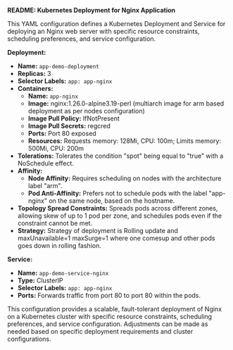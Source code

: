 **README: Kubernetes Deployment for Nginx Application**

This YAML configuration defines a Kubernetes Deployment and Service for deploying an Nginx web server with specific resource constraints, scheduling preferences, and service configuration.

**Deployment:**
- **Name:** `app-demo-deployment`
- **Replicas:** 3
- **Selector Labels:** `app: app-nginx`
- **Containers:**
  - **Name:** `app-nginx`
  - **Image:** nginx:1.26.0-alpine3.19-perl (multiarch image for arm based deployment as per nodes configuration)
  - **Image Pull Policy:** IfNotPresent
  - **Image Pull Secrets:** regcred
  - **Ports:** Port 80 exposed
  - **Resources:** Requests memory: 128Mi, CPU: 100m; Limits memory: 500Mi, CPU: 200m
- **Tolerations:** Tolerates the condition "spot" being equal to "true" with a NoSchedule effect.
- **Affinity:**
  - **Node Affinity:** Requires scheduling on nodes with the architecture label "arm".
  - **Pod Anti-Affinity:** Prefers not to schedule pods with the label "app-nginx" on the same node, based on the hostname.
- **Topology Spread Constraints:** Spreads pods across different zones, allowing skew of up to 1 pod per zone, and schedules pods even if the constraint cannot be met.
- **Strategy:** Strategy of deployment is Rolling update  and maxUnavailable=1 maxSurge=1 where one comesup and other pods goes down in rolling fashion.

**Service:**
- **Name:** `app-demo-service-nginx`
- **Type:** ClusterIP
- **Selector Labels:** `app: app-nginx`
- **Ports:** Forwards traffic from port 80 to port 80 within the pods.

This configuration provides a scalable, fault-tolerant deployment of Nginx on a Kubernetes cluster with specific resource constraints, scheduling preferences, and service configuration. Adjustments can be made as needed based on specific deployment requirements and cluster configurations.
